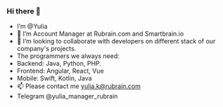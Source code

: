 ### Hi there 👋
- I’m @Yulia
- 👀 I’m Account Manager at Rubrain.com and Smartbrain.io
- 💞 I’m looking to collaborate with developers on different stack of our company's projects.
- The programmers we always need:
- Backend: Java, Python, PHP.
- Frontend: Angular, React, Vue
- Mobile: Swift, Kotlin, Java
- 📫 Please contact me yulia.k@rubrain.com
- Telegram @yulia_manager_rubrain
